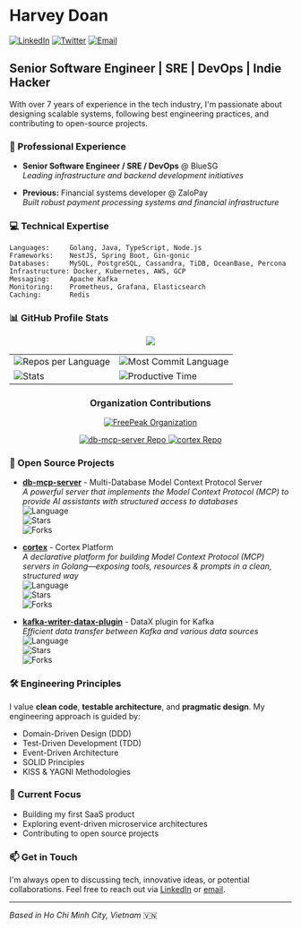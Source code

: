 # Harvey Doan

[![LinkedIn](https://img.shields.io/badge/LinkedIn-harveydoan-blue?style=flat-square&logo=linkedin)](https://www.linkedin.com/in/harveydoan)
[![Twitter](https://img.shields.io/badge/Twitter-harveydoan-1DA1F2?style=flat-square&logo=twitter)](https://twitter.com/harveydoan)
[![Email](https://img.shields.io/badge/Email-mnhatlinh.doan%40gmail.com-red?style=flat-square&logo=gmail)](mailto:mnhatlinh.doan@gmail.com)

## Senior Software Engineer | SRE | DevOps | Indie Hacker

With over 7 years of experience in the tech industry, I'm passionate about designing scalable systems, following best engineering practices, and contributing to open-source projects.

### 🔭 Professional Experience

- **Senior Software Engineer / SRE / DevOps** @ BlueSG  
  *Leading infrastructure and backend development initiatives*

- **Previous:** Financial systems developer @ ZaloPay  
  *Built robust payment processing systems and financial infrastructure*


### 💻 Technical Expertise

```
Languages:     Golang, Java, TypeScript, Node.js
Frameworks:    NestJS, Spring Boot, Gin-gonic
Databases:     MySQL, PostgreSQL, Cassandra, TiDB, OceanBase, Percona
Infrastructure: Docker, Kubernetes, AWS, GCP
Messaging:     Apache Kafka
Monitoring:    Prometheus, Grafana, Elasticsearch
Caching:       Redis
```

### 📊 GitHub Profile Stats

<div align="center">
  
  ![](https://github-profile-summary-cards.vercel.app/api/cards/profile-details?username=linhdmn&theme=rose_pine)
  
  <table border="0">
    <tr>
      <td>
        <img src="https://github-profile-summary-cards.vercel.app/api/cards/repos-per-language?username=linhdmn&theme=rose_pine" alt="Repos per Language"/>
      </td>
      <td>
        <img src="https://github-profile-summary-cards.vercel.app/api/cards/most-commit-language?username=linhdmn&theme=rose_pine" alt="Most Commit Language"/>
      </td>
    </tr>
    <tr>
      <td>
        <img src="https://github-profile-summary-cards.vercel.app/api/cards/stats?username=linhdmn&theme=rose_pine" alt="Stats"/>
      </td>
      <td>
        <img src="https://github-profile-summary-cards.vercel.app/api/cards/productive-time?username=linhdmn&theme=rose_pine&utcOffset=8" alt="Productive Time"/>
      </td>
    </tr>
  </table>
  
</div>

<h3 align="center">Organization Contributions</h3>
<div align="center">
  <a href="https://github.com/FreePeak">
    <img src="https://img.shields.io/badge/FreePeak-Organization-blue?style=for-the-badge&logo=github" alt="FreePeak Organization"/>
  </a>
</div>
<p align="center">
  <a href="https://github.com/FreePeak/db-mcp-server">
    <img src="https://github-readme-stats.vercel.app/api/pin/?username=FreePeak&repo=db-mcp-server&theme=buefy&hide_border=true" alt="db-mcp-server Repo"/>
  </a>
  <a href="https://github.com/FreePeak/cortex">
    <img src="https://github-readme-stats.vercel.app/api/pin/?username=FreePeak&repo=cortex&theme=buefy&hide_border=true" alt="cortex Repo"/>
  </a>
</p>

### 🚀 Open Source Projects

- **[db-mcp-server](https://github.com/FreePeak/db-mcp-server)** - Multi-Database Model Context Protocol Server  
  *A powerful server that implements the Model Context Protocol (MCP) to provide AI assistants with structured access to databases*  
  ![Language](https://img.shields.io/github/languages/top/FreePeak/db-mcp-server?style=flat-square)  
  ![Stars](https://img.shields.io/github/stars/FreePeak/db-mcp-server?style=social)  
  ![Forks](https://img.shields.io/github/forks/FreePeak/db-mcp-server?style=social)

- **[cortex](https://github.com/FreePeak/cortex)** - Cortex Platform  
  *A declarative platform for building Model Context Protocol (MCP) servers in Golang—exposing tools, resources & prompts in a clean, structured way*  
  ![Language](https://img.shields.io/github/languages/top/FreePeak/cortex?style=flat-square)  
  ![Stars](https://img.shields.io/github/stars/FreePeak/cortex?style=social)  
  ![Forks](https://img.shields.io/github/forks/FreePeak/cortex?style=social)

- **[kafka-writer-datax-plugin](https://github.com/linhdmn/kafka-writer-datax-plugin)** - DataX plugin for Kafka  
  *Efficient data transfer between Kafka and various data sources*  
  ![Language](https://img.shields.io/github/languages/top/linhdmn/kafka-writer-datax-plugin?style=flat-square)  
  ![Stars](https://img.shields.io/github/stars/linhdmn/kafka-writer-datax-plugin?style=social)  
  ![Forks](https://img.shields.io/github/forks/linhdmn/kafka-writer-datax-plugin?style=social)

### 🛠️ Engineering Principles

I value **clean code**, **testable architecture**, and **pragmatic design**. My engineering approach is guided by:

- Domain-Driven Design (DDD)
- Test-Driven Development (TDD)
- Event-Driven Architecture
- SOLID Principles
- KISS & YAGNI Methodologies

### 🌱 Current Focus

- Building my first SaaS product
- Exploring event-driven microservice architectures
- Contributing to open source projects

### 📫 Get in Touch

I'm always open to discussing tech, innovative ideas, or potential collaborations. Feel free to reach out via [LinkedIn](https://www.linkedin.com/in/harveydoan) or [email](mailto:mnhatlinh.doan@gmail.com).

---

*Based in Ho Chi Minh City, Vietnam* 🇻🇳

